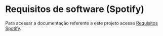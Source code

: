 # Requisitos de software (Spotify)

Para acessar a documentação referente a este projeto acesse [Requisitos Spotify](https://amandabezerra.github.io/Spotify/).
